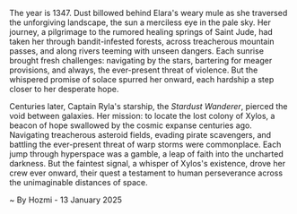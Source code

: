 
The year is 1347.  Dust billowed behind Elara's weary mule as she traversed the unforgiving landscape, the sun a merciless eye in the pale sky.  Her journey, a pilgrimage to the rumored healing springs of Saint Jude, had taken her through bandit-infested forests, across treacherous mountain passes, and along rivers teeming with unseen dangers.  Each sunrise brought fresh challenges: navigating by the stars, bartering for meager provisions, and always, the ever-present threat of violence.  But the whispered promise of solace spurred her onward, each hardship a step closer to her desperate hope.

Centuries later, Captain Ryla's starship, the *Stardust Wanderer*, pierced the void between galaxies.  Her mission: to locate the lost colony of Xylos, a beacon of hope swallowed by the cosmic expanse centuries ago.  Navigating treacherous asteroid fields, evading pirate scavengers, and battling the ever-present threat of warp storms were commonplace.   Each jump through hyperspace was a gamble, a leap of faith into the uncharted darkness.  But the faintest signal, a whisper of Xylos's existence, drove her crew ever onward, their quest a testament to human perseverance across the unimaginable distances of space.

~ By Hozmi - 13 January 2025

